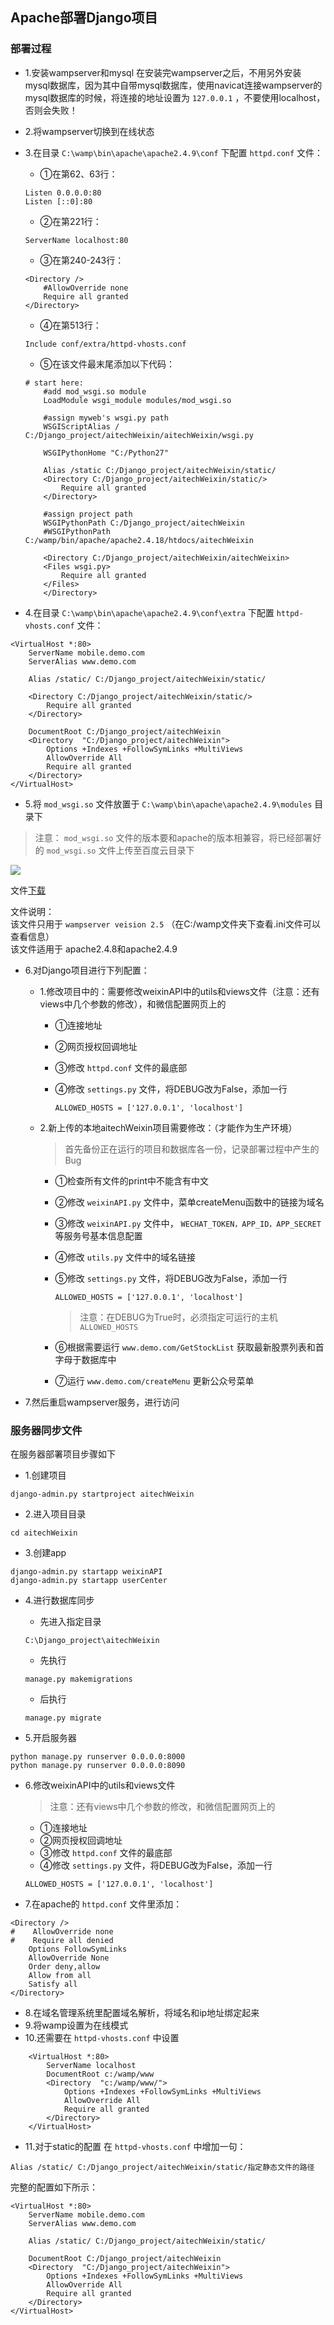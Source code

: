 ## Apache部署Django项目

### 部署过程


* 1.安装wampserver和mysql
在安装完wampserver之后，不用另外安装mysql数据库，因为其中自带mysql数据库，使用navicat连接wampserver的mysql数据库的时候，将连接的地址设置为 `127.0.0.1` ，不要使用localhost，否则会失败！

* 2.将wampserver切换到在线状态

* 3.在目录 `C:\wamp\bin\apache\apache2.4.9\conf` 下配置 `httpd.conf` 文件：
   * ①在第62、63行：

    ```
    Listen 0.0.0.0:80
    Listen [::0]:80
    ```

   * ②在第221行：

    ```
    ServerName localhost:80
    ```

   * ③在第240-243行：

    ```
    <Directory />
        #AllowOverride none
        Require all granted
    </Directory>
    ```

   * ④在第513行：

    ```
    Include conf/extra/httpd-vhosts.conf
    ```

   * ⑤在该文件最末尾添加以下代码：

    ```
    # start here:
        #add mod_wsgi.so module
        LoadModule wsgi_module modules/mod_wsgi.so

        #assign myweb's wsgi.py path
        WSGIScriptAlias / C:/Django_project/aitechWeixin/aitechWeixin/wsgi.py

        WSGIPythonHome "C:/Python27"

        Alias /static C:/Django_project/aitechWeixin/static/
        <Directory C:/Django_project/aitechWeixin/static/>
            Require all granted
        </Directory>

        #assign project path
        WSGIPythonPath C:/Django_project/aitechWeixin
        #WSGIPythonPath C:/wamp/bin/apache/apache2.4.18/htdocs/aitechWeixin

        <Directory C:/Django_project/aitechWeixin/aitechWeixin>
        <Files wsgi.py>
            Require all granted
        </Files>
        </Directory>
    ```

* 4.在目录 `C:\wamp\bin\apache\apache2.4.9\conf\extra` 下配置 `httpd-vhosts.conf` 文件：

```
<VirtualHost *:80>
    ServerName mobile.demo.com
    ServerAlias www.demo.com

    Alias /static/ C:/Django_project/aitechWeixin/static/

	<Directory C:/Django_project/aitechWeixin/static/>
		Require all granted
	</Directory>
    
    DocumentRoot C:/Django_project/aitechWeixin
    <Directory  "C:/Django_project/aitechWeixin">
        Options +Indexes +FollowSymLinks +MultiViews
        AllowOverride All
        Require all granted
    </Directory>
</VirtualHost>
```

* 5.将 `mod_wsgi.so` 文件放置于 `C:\wamp\bin\apache\apache2.4.9\modules` 目录下

> 注意： `mod_wsgi.so` 文件的版本要和apache的版本相兼容，将已经部署好的 `mod_wsgi.so` 文件上传至百度云目录下

![](img/dd_01.png)

文件[下载](file/mod_wsgi.so)

文件说明：  
该文件只用于 `wampserver veision 2.5`      （在C:/wamp文件夹下查看.ini文件可以查看信息）  
该文件适用于 apache2.4.8和apache2.4.9

* 6.对Django项目进行下列配置：
   * 1.修改项目中的：需要修改weixinAPI中的utils和views文件（注意：还有views中几个参数的修改），和微信配置网页上的
      * ①连接地址
      * ②网页授权回调地址
      * ③修改 `httpd.conf` 文件的最底部
      * ④修改 `settings.py` 文件，将DEBUG改为False，添加一行

        ```
        ALLOWED_HOSTS = ['127.0.0.1', 'localhost']
        ```

   * 2.新上传的本地aitechWeixin项目需要修改：（才能作为生产环境）
    
		> 首先备份正在运行的项目和数据库各一份，记录部署过程中产生的Bug

      * ①检查所有文件的print中不能含有中文
      * ②修改 `weixinAPI.py` 文件中，菜单createMenu函数中的链接为域名
      * ③修改 `weixinAPI.py` 文件中， `WECHAT_TOKEN，APP_ID，APP_SECRET` 等服务号基本信息配置
      * ④修改 `utils.py` 文件中的域名链接
      * ⑤修改 `settings.py` 文件，将DEBUG改为False，添加一行

        ```
        ALLOWED_HOSTS = ['127.0.0.1', 'localhost']
        ```

		> 注意：在DEBUG为True时，必须指定可运行的主机 `ALLOWED_HOSTS`

      * ⑥根据需要运行 `www.demo.com/GetStockList` 获取最新股票列表和首字母于数据库中
      * ⑦运行 `www.demo.com/createMenu` 更新公众号菜单

* 7.然后重启wampserver服务，进行访问






### 服务器同步文件


在服务器部署项目步骤如下

* 1.创建项目

```
django-admin.py startproject aitechWeixin
```

* 2.进入项目目录

```
cd aitechWeixin
```

* 3.创建app

```
django-admin.py startapp weixinAPI
django-admin.py startapp userCenter
```

* 4.进行数据库同步
   * 先进入指定目录
	
	```
	C:\Django_project\aitechWeixin
	```

   * 先执行

	```
	manage.py makemigrations
	```

   * 后执行

	```
	manage.py migrate
	```

* 5.开启服务器

```
python manage.py runserver 0.0.0.0:8000
python manage.py runserver 0.0.0.0:8090
```

* 6.修改weixinAPI中的utils和views文件

	> 注意：还有views中几个参数的修改，和微信配置网页上的

   * ①连接地址
   * ②网页授权回调地址
   * ③修改 `httpd.conf` 文件的最底部
   * ④修改 `settings.py` 文件，将DEBUG改为False，添加一行

	```
	ALLOWED_HOSTS = ['127.0.0.1', 'localhost']
	```

* 7.在apache的 `httpd.conf` 文件里添加：

```
<Directory />
#    AllowOverride none
#    Require all denied
    Options FollowSymLinks
    AllowOverride None
    Order deny,allow
    Allow from all
    Satisfy all
</Directory>
```

* 8.在域名管理系统里配置域名解析，将域名和ip地址绑定起来
* 9.将wamp设置为在线模式
* 10.还需要在 `httpd-vhosts.conf` 中设置

```
	<VirtualHost *:80>
		ServerName localhost
		DocumentRoot c:/wamp/www
		<Directory  "c:/wamp/www/">
			Options +Indexes +FollowSymLinks +MultiViews
			AllowOverride All
			Require all granted
		</Directory>
	</VirtualHost>
```

* 11.对于static的配置
在 `httpd-vhosts.conf` 中增加一句：

```
Alias /static/ C:/Django_project/aitechWeixin/static/指定静态文件的路径
```

完整的配置如下所示：

```
<VirtualHost *:80>
	ServerName mobile.demo.com
	ServerAlias www.demo.com

	Alias /static/ C:/Django_project/aitechWeixin/static/
	
	DocumentRoot C:/Django_project/aitechWeixin
	<Directory  "C:/Django_project/aitechWeixin">
		Options +Indexes +FollowSymLinks +MultiViews
		AllowOverride All
		Require all granted
	</Directory>
</VirtualHost>
```
